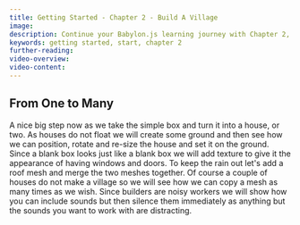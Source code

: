 ```yaml
---
title: Getting Started - Chapter 2 - Build A Village
image:
description: Continue your Babylon.js learning journey with Chapter 2, diving into materials, textures, sounds and more.
keywords: getting started, start, chapter 2
further-reading:
video-overview:
video-content:
---
```


## From One to Many

A nice big step now as we take the simple box and turn it into a house, or two. As houses do not float we will create some ground and then see how we can position, rotate and re-size the house and set it on the ground. Since a blank box looks just like a blank box we will add texture to give it the appearance of having windows and doors. To keep the rain out let's add a roof mesh and merge the two meshes together. Of course a couple of houses do not make a village so we will see how we can copy a mesh as many times as we wish. Since builders are noisy workers we will show how you can include sounds but then silence them immediately as anything but the sounds you want to work with are distracting.
